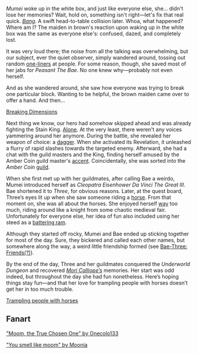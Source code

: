 <!-- title: Cleopatra Eisenhower Da Vinci the Great III -->
<!-- status: Alive -->

_Mumei_ woke up in the white box, and just like everyone else, she... didn't lose her memories? Wait, hold on, something isn't right—let's fix that real quick. _[Bang](https://www.youtube.com/live/vuij6YTMIzw?feature=shared&t=520)_. A swift head-to-table collision later. Whoa, what happened? Where am I? The maiden in brown's reaction upon waking up in the white box was the same as everyone else's: confused, dazed, and completely lost.

It was very loud there; the noise from all the talking was overwhelming, but our subject, ever the quiet observer, simply wandered around, tossing out random [one-liners](https://www.youtube.com/live/vuij6YTMIzw?feature=shared&t=2327) at people. For some reason, though, she saved most of her jabs for _Peasant The Bae_. No one knew why—probably not even herself.

And as she wandered around, she saw how everyone was trying to break one particular block. Wanting to be helpful, the brown maiden came over to offer a hand. And then...

[Breaking Dimensions](#embed:https://www.youtube.com/live/vuij6YTMIzw?t=2426)

Next thing we know, our hero had somehow skipped ahead and was already fighting the Stain King. [Alone](https://www.youtube.com/live/vuij6YTMIzw?feature=shared&t=2768). At the very least, there weren't any voices yammering around her anymore. During the battle, she revealed her weapon of choice: a [dagger](https://www.youtube.com/live/vuij6YTMIzw?feature=shared&t=2940). When she activated its Revelation, it unleashed a flurry of rapid slashes towards the targeted enemy. Afterward, she had a chat with the guild masters and the King, finding herself amused by the Amber Coin guild master's [accent](https://www.youtube.com/live/vuij6YTMIzw?feature=shared&t=2987). Coincidentally, she was sorted into the _Amber Coin_ [guild](https://www.youtube.com/live/vuij6YTMIzw?feature=shared&t=3306).

When she first met up with her guildmates, after calling Bae a weirdo, Mumei introduced herself as _Cleopatra Eisenhower Da Vinci The Great III_. Bae shortened it to _Three_, for obvious reasons. Later, at the quest board, Three’s eyes lit up when she saw someone riding a [horse](https://www.youtube.com/live/vuij6YTMIzw?feature=shared&t=3947). From that moment on, she was all about the horses. She enjoyed herself [way](https://www.youtube.com/live/vuij6YTMIzw?t=4951s) too much, riding around like a knight from some chaotic medieval fair. Unfortunately for everyone else, her idea of fun also included using her steed as a [battering ram](https://www.youtube.com/live/vuij6YTMIzw?feature=shared&t=5259).

Although they started off rocky, Mumei and Bae ended up sticking together for most of the day. Sure, they bickered and called each other names, but somewhere along the way, a weird little friendship formed (see [Bae-Three: Friends(?)](#edge:bae-moom)).

By the end of the day, Three and her guildmates conquered the _Underworld Dungeon_ and recovered _[Mori Calliope’s](https://www.youtube.com/live/vuij6YTMIzw?feature=shared&t=9831)_ memories. Her start was odd indeed, but throughout the day she had fun nonetheless. Here’s hoping things stay fun—and that her love for trampling people with horses doesn’t get her in too much trouble.

[Trampling people with horses](#embed:https://www.youtube.com/live/vuij6YTMIzw?t=10378)

## Fanart

["Moom, the True Chosen One" by Onecolo133](https://x.com/Onecolo133/status/1831681269106974738)

["You smell like moom" by Moonia](https://x.com/BloodyMoonia/status/1833203185852539284)

<!-- bijou, ame -->
